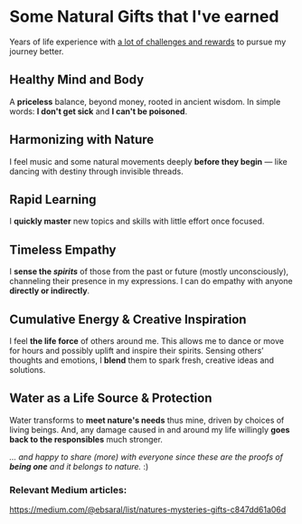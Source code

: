 # Some Natural Gifts that I've earned
Years of life experience with [a lot of challenges and rewards](https://medium.com/@ebsaral/challenges-levels-rewards-and-punishments-in-nature-7b31286e20ae) to pursue my journey better.

## Healthy Mind and Body
A **priceless** balance, beyond money, rooted in ancient wisdom. In simple words: **I don't get sick** and **I can't be poisoned**.

## Harmonizing with Nature
I feel music and some natural movements deeply **before they begin** — like dancing with destiny through invisible threads.

## Rapid Learning
I **quickly master** new topics and skills with little effort once focused.

## Timeless Empathy
I **sense the *spirits*** of those from the past or future (mostly unconsciously), channeling their presence in my expressions. I can do empathy with anyone **directly or indirectly**.

## Cumulative Energy & Creative Inspiration
I feel **the life force** of others around me. This allows me to dance or move for hours and possibly uplift and inspire their spirits. Sensing others’ thoughts and emotions, I **blend** them to spark fresh, creative ideas and solutions.

## Water as a Life Source & Protection
Water transforms to **meet nature's needs** thus mine, driven by choices of living beings. And, any damage caused in and around my life willingly **goes back to the responsibles** much stronger.

*... and happy to share (more) with everyone since these are the proofs of **being one** and it belongs to nature.* :)

### Relevant Medium articles:
https://medium.com/@ebsaral/list/natures-mysteries-gifts-c847dd61a06d
